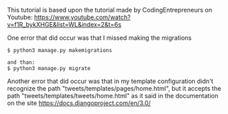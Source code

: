 This tutorial is based upon the tutorial made by CodingEntrepreneurs on Youtube: https://www.youtube.com/watch?v=f1R_bykXHGE&list=WL&index=2&t=6s

One error that did occur was that I missed making the migrations
    
    $ python3 manage.py makemigrations

    and than:
    $ python3 manage.py migrate

Another error that did occur was that in my template configuration didn't recognize the path "tweets/templates/pages/home.html", but it accepts the path "tweets/templates/tweets/home.html" as it said in the documentation on the site https://docs.djangoproject.com/en/3.0/
